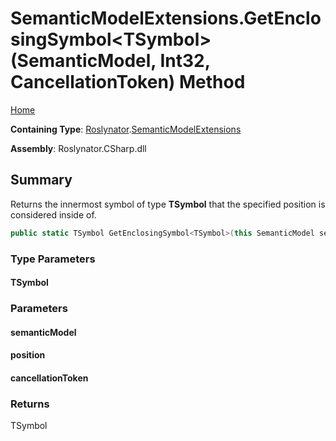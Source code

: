 # SemanticModelExtensions\.GetEnclosingSymbol\<TSymbol>\(SemanticModel, Int32, CancellationToken\) Method <a name="_Top"></a>

[Home](../../../README.md)

**Containing Type**: [Roslynator](../../README.md#_Top)\.[SemanticModelExtensions](../README.md#_Top)

**Assembly**: Roslynator\.CSharp\.dll

## Summary

Returns the innermost symbol of type **TSymbol** that the specified position is considered inside of\.

```csharp
public static TSymbol GetEnclosingSymbol<TSymbol>(this SemanticModel semanticModel, int position, CancellationToken cancellationToken = default(CancellationToken)) where TSymbol : Microsoft.CodeAnalysis.ISymbol
```

### Type Parameters

#### TSymbol

### Parameters

#### semanticModel

#### position

#### cancellationToken

### Returns

TSymbol

